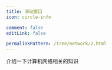 ```yaml
---
title: 滑动窗口
icon: circle-info

comment: false
editLink: false

permalinkPattern: /tree/network/2.html
---
```


介绍一下计算机网络相关的知识
